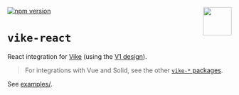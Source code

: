 <!-- WARNING: keep links absolute in this file so they work on NPM too -->

[<img src="https://avatars.githubusercontent.com/u/86403530?s=200&v=4" align="right" width="64" height="64">](https://vike.dev)
[![npm version](https://img.shields.io/npm/v/vike-react)](https://www.npmjs.com/package/vike-react)

# `vike-react`

React integration for [Vike](https://github.com/brillout/vite-plugin-ssr/issues/736) (using the
[V1 design](https://vike.dev/migration/v1-design)).

> For integrations with Vue and Solid, see the other [`vike-*` packages](https://vike.dev/vike-packages).

See [examples/](https://github.com/vikejs/vike-react/tree/main/examples).
